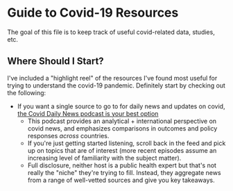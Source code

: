 # Guide to Covid-19 Resources

The goal of this file is to keep track of useful covid-related data, studies, etc.

## Where Should I Start? 

I've included a "highlight reel" of the resources I've found most useful for trying to understand the covid-19 pandemic. Definitely start by checking out the following:
 * If you want a single source to go to for daily news and updates on covid,  [the Covid Daily News podcast is your best option](http://www.google.com)
    *  This podcast provides an analytical + international perspective on covid news, and emphasizes comparisons in outcomes and policy responses _across_ countries. 
    * If you're just getting started listening, scroll back in the feed and pick up on topics that are of interest (more recent episodes assume an increasing level of familiarity with the subject matter).
    * Full disclosure, neither host is a public health expert but that's not really the "niche" they're trying to fill. Instead, they aggregate news from a range of well-vetted sources and give you key takeaways.
